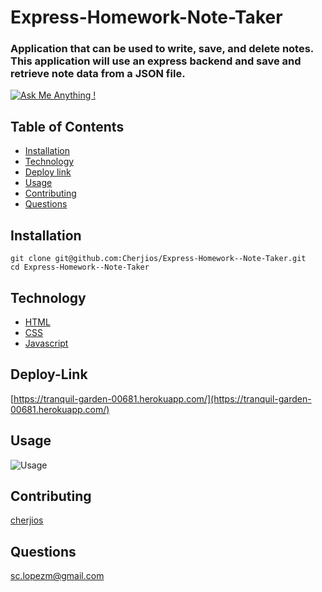 # Express-Homework-Note-Taker
### Application that can be used to write, save, and delete notes. This application will use an express backend and save and retrieve note data from a JSON file.

[![Ask Me Anything !](https://img.shields.io/badge/Ask%20me-anything-1abc9c.svg)](https://GitHub.com/Naereen/ama)

## Table of Contents
- [Installation](#Installation)
- [Technology](#Technology)
- [Deploy link](#Deploy-Link)
- [Usage](#Usage)
- [Contributing](#Contributing)
- [Questions](#Questions)

## Installation
```
git clone git@github.com:Cherjios/Express-Homework--Note-Taker.git
cd Express-Homework--Note-Taker
```

## Technology
* [HTML](https://developer.mozilla.org/en-US/docs/Web/HTML)
* [CSS](https://developer.mozilla.org/en-US/docs/Web/CSS)
* [Javascript](https://developer.mozilla.org/en-US/docs/Web/)

## Deploy-Link
[https://tranquil-garden-00681.herokuapp.com/](https://tranquil-garden-00681.herokuapp.com/)


## Usage
![Usage](NoteTaker.gif)

## Contributing
[cherjios](https://github.com/cherjios)

## Questions
 sc.lopezm@gmail.com